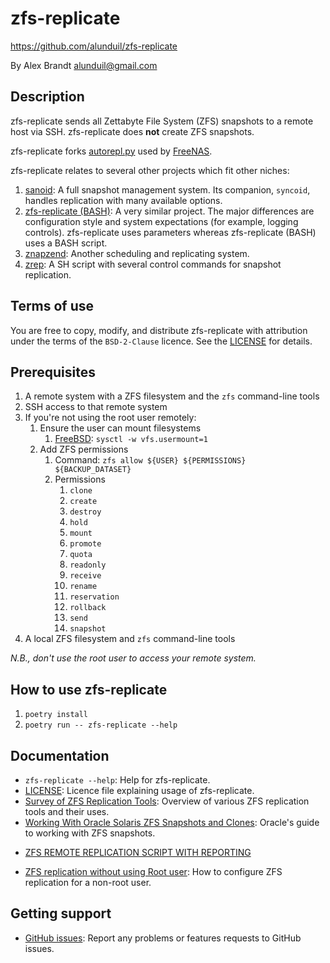 <!-- vale Google.Headings = NO -->
# zfs-replicate
<!-- vale Google.Headings = YES -->

<https://github.com/alunduil/zfs-replicate>

By Alex Brandt <alunduil@gmail.com>

## Description

zfs-replicate sends all Zettabyte File System (ZFS) snapshots to a remote host via SSH.  zfs-replicate
does **not** create ZFS snapshots.

zfs-replicate forks [autorepl.py] used by [FreeNAS].

zfs-replicate relates to several other projects which fit other niches:

1. [sanoid]: A full snapshot management system. Its companion,
   `syncoid`, handles replication with many available options.
1. [zfs-replicate (BASH)]: A very similar project. The major differences are
   configuration style and system expectations (for example, logging controls).
   zfs-replicate uses parameters whereas zfs-replicate (BASH) uses a BASH script.
1. [znapzend]: Another scheduling and replicating system.
1. [zrep]: A SH script with several control commands for snapshot replication.

## Terms of use

You are free to copy, modify, and distribute zfs-replicate with attribution
under the terms of the `BSD-2-Clause` licence. See the [LICENSE] for details.

## Prerequisites

1. A remote system with a ZFS filesystem and the `zfs` command-line tools
1. SSH access to that remote system
1. If you're not using the root user remotely:
   1. Ensure the user can mount filesystems
      1. [FreeBSD]: `sysctl -w vfs.usermount=1`
   1. Add ZFS permissions
      1. Command: `zfs allow ${USER} ${PERMISSIONS} ${BACKUP_DATASET}`
      1. Permissions
         1. `clone`
         1. `create`
         1. `destroy`
         1. `hold`
         1. `mount`
         1. `promote`
         1. `quota`
         1. `readonly`
         1. `receive`
         1. `rename`
         1. `reservation`
         1. `rollback`
         1. `send`
         1. `snapshot`
1. A local ZFS filesystem and `zfs` command-line tools

_N.B., don't use the root user to access your remote system._

## How to use zfs-replicate

1. `poetry install`
1. `poetry run -- zfs-replicate --help`

## Documentation

* `zfs-replicate --help`: Help for zfs-replicate.
* [LICENSE]: Licence file explaining usage of zfs-replicate.
* [Survey of ZFS Replication Tools][survey]: Overview of various ZFS replication
  tools and their uses.
* [Working With Oracle Solaris ZFS Snapshots and Clones]: Oracle's guide to
  working with ZFS snapshots.
<!-- vale Google.Acronyms = NO -->
* [ZFS REMOTE REPLICATION SCRIPT WITH REPORTING]
<!-- vale Google.Acronyms = YES -->
* [ZFS replication without using Root user]: How to configure ZFS replication
  for a non-root user.

## Getting support

* [GitHub issues]: Report any problems or features requests to GitHub issues.

[autorepl.py]: https://github.com/freenas/freenas/blob/master/gui/tools/autorepl.py
[FreeBSD]: https://www.freebsd.org/
[FreeNAS]: http://www.freenas.org/
[GitHub issues]: https://github.com/alunduil/zfs-replicate/issues
[LICENSE]: ./LICENSE
[sanoid]: https://github.com/jimsalterjrs/sanoid
[survey]: https://www.reddit.com/r/zfs/comments/7fqu1y/a_small_survey_of_zfs_remote_replication_tools/
[Working With Oracle Solaris ZFS Snapshots and Clones]: https://docs.oracle.com/cd/E26505_01/html/E37384/gavvx.html#scrolltoc
[ZFS REMOTE REPLICATION SCRIPT WITH REPORTING]: https://techblog.jeppson.org/2014/10/zfs-remote-replication-script-with-reporting/
[zfs-replicate (BASH)]: https://github.com/leprechau/zfs-replicate
[ZFS replication without using Root user]: https://forums.freenas.org/index.php?threads/zfs-replication-without-using-root-user.21731/
[znapzend]: http://www.znapzend.org/
[zrep]: http://www.bolthole.com/solaris/zrep/

